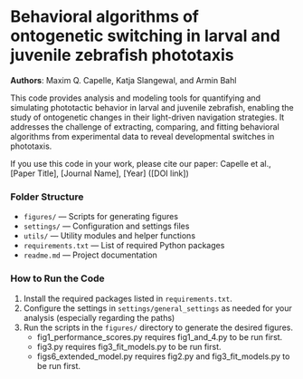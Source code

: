 

# Behavioral algorithms of ontogenetic switching in larval and juvenile zebrafish phototaxis
**Authors**: Maxim Q. Capelle, Katja Slangewal, and Armin Bahl

This code provides analysis and modeling tools for quantifying and simulating
phototactic behavior in larval and juvenile zebrafish, enabling the study of 
ontogenetic changes in their light-driven navigation strategies. It addresses
the challenge of extracting, comparing, and fitting behavioral algorithms from 
experimental data to reveal developmental switches in phototaxis.

If you use this code in your work, please cite our paper:
Capelle et al., [Paper Title], [Journal Name], [Year]
([DOI link])


### Folder Structure
- `figures/` — Scripts for generating figures
- `settings/` — Configuration and settings files
- `utils/` — Utility modules and helper functions
- `requirements.txt` — List of required Python packages
- `readme.md` — Project documentation

### How to Run the Code
1. Install the required packages listed in `requirements.txt`.
2. Configure the settings in `settings/general_settings` as needed for your analysis (especially regarding the paths)
3. Run the scripts in the `figures/` directory to generate the desired figures. 
   - fig1_performance_scores.py requires fig1_and_4.py to be run first. 
   - fig3.py requires fig3_fit_models.py to be run first.
   - figs6_extended_model.py requires fig2.py and fig3_fit_models.py to be run first.


